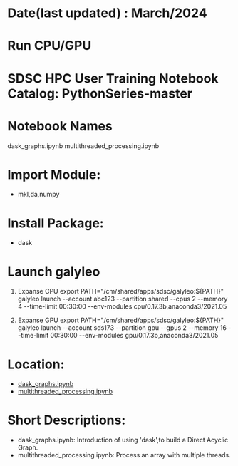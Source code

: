# Date(last updated) : March/2024

# Run CPU/GPU

# SDSC HPC User Training Notebook Catalog: PythonSeries-master

# Notebook Names
dask_graphs.ipynb
multithreaded_processing.ipynb

# Import Module:
  * mkl,da,numpy
  
# Install Package: 
  * dask 
  
# Launch galyleo 
  1) Expanse CPU
  export PATH="/cm/shared/apps/sdsc/galyleo:${PATH}"
  galyleo launch --account abc123 --partition shared --cpus 2 --memory 4 --time-limit 00:30:00 --env-modules cpu/0.17.3b,anaconda3/2021.05
  
  2) Expanse GPU
  export PATH="/cm/shared/apps/sdsc/galyleo:${PATH}"
  galyleo launch --account sds173 --partition gpu --gpus 2 --memory 16 --time-limit 00:30:00 --env-modules gpu/0.17.3b,anaconda3/2021.05

# Location:
- [dask_graphs.ipynb](./dask_graphs.ipynb)
- [multithreaded_processing.ipynb](./multithreaded_processing.ipynb)


# Short Descriptions:
  * dask_graphs.ipynb: Introduction of using 'dask',to build a Direct Acyclic Graph.
  * multithreaded_processing.ipynb: Process an array with multiple threads.
